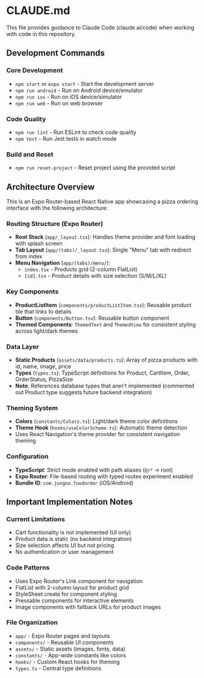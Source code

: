 # CLAUDE.md

This file provides guidance to Claude Code (claude.ai/code) when working with code in this repository.

## Development Commands

### Core Development
- `npm start` or `expo start` - Start the development server
- `npm run android` - Run on Android device/emulator  
- `npm run ios` - Run on iOS device/simulator
- `npm run web` - Run on web browser

### Code Quality
- `npm run lint` - Run ESLint to check code quality
- `npm test` - Run Jest tests in watch mode

### Build and Reset
- `npm run reset-project` - Reset project using the provided script

## Architecture Overview

This is an Expo Router-based React Native app showcasing a pizza ordering interface with the following architecture:

### Routing Structure (Expo Router)
- **Root Stack** (`app/_layout.tsx`): Handles theme provider and font loading with splash screen
- **Tab Layout** (`app/(tabs)/_layout.tsx`): Single "Menu" tab with redirect from index
- **Menu Navigation** (`app/(tabs)/menu/`):
  - `index.tsx` - Products grid (2-column FlatList)
  - `[id].tsx` - Product details with size selection (S/M/L/XL)

### Key Components
- **ProductListItem** (`components/productListItem.tsx`): Reusable product tile that links to details
- **Button** (`components/Button.tsx`): Reusable button component
- **Themed Components**: `ThemedText` and `ThemedView` for consistent styling across light/dark themes

### Data Layer
- **Static Products** (`assets/data/products.ts`): Array of pizza products with id, name, image, price
- **Types** (`types.ts`): TypeScript definitions for Product, CartItem, Order, OrderStatus, PizzaSize
- **Note**: References database types that aren't implemented (commented out Product type suggests future backend integration)

### Theming System
- **Colors** (`constants/Colors.ts`): Light/dark theme color definitions
- **Theme Hook** (`hooks/useColorScheme.ts`): Automatic theme detection
- Uses React Navigation's theme provider for consistent navigation theming

### Configuration
- **TypeScript**: Strict mode enabled with path aliases (`@/*` -> root)
- **Expo Router**: File-based routing with typed routes experiment enabled
- **Bundle ID**: `com.jungno.foodorder` (iOS/Android)

## Important Implementation Notes

### Current Limitations
- Cart functionality is not implemented (UI only)
- Product data is static (no backend integration)
- Size selection affects UI but not pricing
- No authentication or user management

### Code Patterns
- Uses Expo Router's Link component for navigation
- FlatList with 2-column layout for product grid
- StyleSheet.create for component styling
- Pressable components for interactive elements
- Image components with fallback URLs for product images

### File Organization
- `app/` - Expo Router pages and layouts
- `components/` - Reusable UI components  
- `assets/` - Static assets (images, fonts, data)
- `constants/` - App-wide constants like colors
- `hooks/` - Custom React hooks for theming
- `types.ts` - Central type definitions